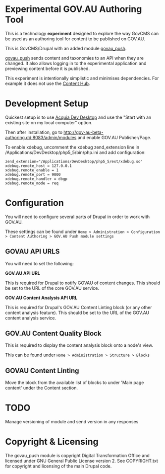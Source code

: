 # Experimental GOV.AU Authoring Tool

This is a technology **experiment** designed to explore the way GovCMS can be used as an authoring tool for content to be published on GOV.AU.

This is GovCMS/Drupal with an added module [govau_push](https://github.com/AusDTO/gov-au-beta-authoring/tree/master/sites/all/modules/custom/govau_push).

[govau_push](https://github.com/AusDTO/gov-au-beta-authoring/tree/master/sites/all/modules/custom/govau_push) sends content and taxonomies to an API when they are changed. It also allows logging in to the experimental application and previewing content before it is published.

This experiment is intentionally simplistic and minimises dependencies. For example it does not use the [Content Hub](https://www.acquia.com/gb/products-services/acquia-content-hub).

# Development Setup
Quickest setup is to use [Acquia Dev Desktop](https://www.acquia.com/downloads) and use the "Start with an existing site on my local computer" option.

Then after installation, go to http://gov-au-beta-authoring.dd:8083/admin/modules and enable GOV.AU Publisher/Page.

To enable xdebug, uncomment the xdebug zend_extension line in /Applications/DevDesktop/php5_5/bin/php.ini and add configuration:

    zend_extension="/Applications/DevDesktop/php5_5/ext/xdebug.so" 
    xdebug.remote_host = 127.0.0.1
    xdebug.remote_enable = 1
    xdebug.remote_port = 9000
    xdebug.remote_handler = dbgp
    xdebug.remote_mode = req

# Configuration

You will need to configure several parts of Drupal in order to work with GOV.AU. 

These settings can be found under `Home > Administration > Configuration > Content Authoring > GOV.AU Push module settings`

## GOVAU API URLS

You will need to set the following:

**GOV.AU API URL**

This is required for Drupal to notify GOVAU of content changes. This should be set to the URL of the core GOV.AU service.

**GOV.AU Content Analysis API URL**

This is required for Drupal's GOV.AU Content Linting block (or any other content analysis feature). This should be set to the URL of the GOV.AU content analysis service.

## GOV.AU Content Quality Block

This is required to display the content analysis block onto a node's view.

This can be found under `Home > Administration > Structure > Blocks`

## GOVAU Content Linting

Move the block from the available list of blocks to under 'Main page content' under the Content section.


    
# TODO
Manage versioning of module and send version in any responses

# Copyright & Licensing

The govau_push module is copyright Digital Transformation Office and licensed under GNU General Public License version 2. See COPYRIGHT.txt for copyright and licensing of the main Drupal code.
